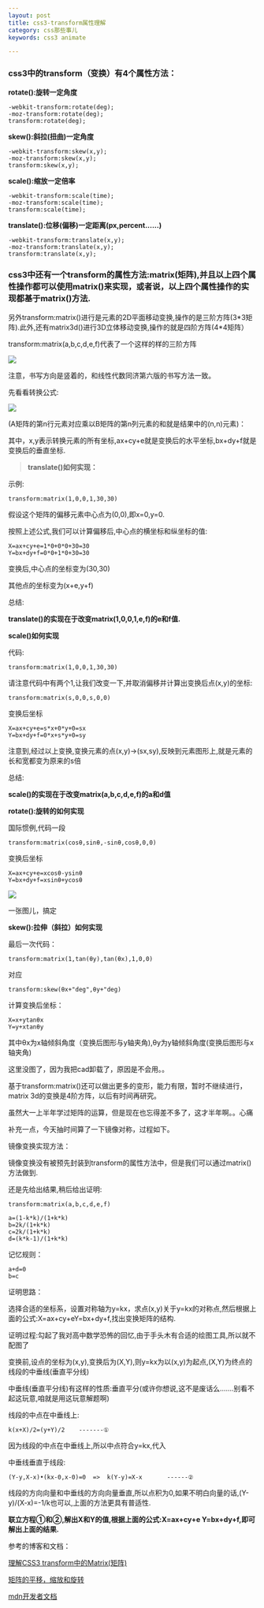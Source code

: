 ```yaml
---
layout: post
title: css3-transform属性理解
category: css那些事儿
keywords: css3 animate

---
```




### css3中的transform（变换）有4个属性方法： ###

**rotate():旋转一定角度**

	-webkit-transform:rotate(deg);
	-moz-transform:rotate(deg);
	transform:rotate(deg);
	
**skew():斜拉(扭曲)一定角度**

	-webkit-transform:skew(x,y);
	-moz-transform:skew(x,y);
	transform:skew(x,y);
	
**scale():缩放一定倍率**

	-webkit-transform:scale(time);
	-moz-transform:scale(time);
	transform:scale(time);
**translate():位移(偏移)一定距离(px,percent......)**

	-webkit-transform:translate(x,y);
	-moz-transform:translate(x,y);
	transform:translate(x,y);

### css3中还有一个transform的属性方法:matrix(矩阵),并且以上四个属性操作都可以使用matrix()来实现，或者说，以上四个属性操作的实现都基于matrix()方法. ###

另外transform:matrix()进行是元素的2D平面移动变换,操作的是三阶方阵(3\*3矩阵).此外,还有matrix3d()进行3D立体移动变换,操作的就是四阶方阵(4\*4矩阵）

transform:matrix(a,b,c,d,e,f)代表了一个这样的样的三阶方阵

![](http://i.imgur.com/0NHJOSm.png)


注意，书写方向是竖着的，和线性代数同济第六版的书写方法一致。

先看看转换公式:

![](http://i.imgur.com/Tsk7OWz.png)

(A矩阵的第n行元素对应乘以B矩阵的第n列元素的和就是结果中的(n,n)元素)：

其中，x,y表示转换元素的所有坐标,ax+cy+e就是变换后的水平坐标,bx+dy+f就是变换后的垂直坐标.

>**translate()如何实现：**

示例:

	transform:matrix(1,0,0,1,30,30)
	
假设这个矩阵的偏移元素中心点为(0,0),即x=0,y=0.

按照上述公式,我们可以计算偏移后,中心点的横坐标和纵坐标的值:

	X=ax+cy+e=1*0+0*0+30=30
	Y=bx+dy+f=0*0+1*0+30=30
	
变换后,中心点的坐标变为(30,30)

其他点的坐标变为(x+e,y+f)

总结:

**translate()的实现在于改变matrix(1,0,0,1,e,f)的e和f值.**

**scale()如何实现**


代码:

	transform:matrix(1,0,0,1,30,30)

请注意代码中有两个1,让我们改变一下,并取消偏移并计算出变换后点(x,y)的坐标:

	transform:matrix(s,0,0,s,0,0)

变换后坐标

	X=ax+cy+e=s*x+0*y+0=sx
	Y=bx+dy+f=0*x+s*y+0=sy

注意到,经过以上变换,变换元素的点(x,y)->(sx,sy),反映到元素图形上,就是元素的长和宽都变为原来的s倍

总结:

**scale()的实现在于改变matrix(a,b,c,d,e,f)的a和d值**

**rotate():旋转的如何实现**

国际惯例,代码一段

	transform:matrix(cosθ,sinθ,-sinθ,cosθ,0,0)

变换后坐标

	X=ax+cy+e=xcosθ-ysinθ
	Y=bx+dy+f=xsinθ+ycosθ

![](http://i.imgur.com/AKxCorj.png)

一张图儿，搞定

**skew():拉伸（斜拉）如何实现**

最后一次代码：

	transform:matrix(1,tan(θy),tan(θx),1,0,0)

对应

	transform:skew(θx+"deg",θy+"deg)

计算变换后坐标：

	X=x+ytanθx
	Y=y+xtanθy

其中θx为x轴倾斜角度（变换后图形与y轴夹角),θy为y轴倾斜角度(变换后图形与x轴夹角)

这里没图了，因为我把cad卸载了，原因是不会用。。

基于transform:matrix()还可以做出更多的变形，能力有限，暂时不继续进行，matrix 3d的变换是4阶方阵，以后有时间再研究。

虽然大一上半年学过矩阵的运算，但是现在也忘得差不多了，这才半年啊。。心痛


补充一点，今天抽时间算了一下镜像对称，过程如下。

镜像变换实现方法：

镜像变换没有被预先封装到transform的属性方法中，但是我们可以通过matrix()方法做到.

还是先给出结果,稍后给出证明:

	transform:matrix(a,b,c,d,e,f)

	a=(1-k*k)/(1+k*k)
	b=2k/(1+k*k)
	c=2k/(1+k*k)
	d=(k*k-1)/(1+k*k)

记忆规则：

	a+d=0
	b=c

证明思路：

选择合适的坐标系，设置对称轴为y=kx，求点(x,y)关于y=kx的对称点,然后根据上面的公式:X=ax+cy+eY=bx+dy+f,找出变换矩阵的结构.

证明过程:勾起了我对高中数学恐怖的回忆,由于手头木有合适的绘图工具,所以就不配图了

变换前,设点的坐标为(x,y),变换后为(X,Y),则y=kx为以(x,y)为起点,(X,Y)为终点的线段的中垂线(垂直平分线)

中垂线(垂直平分线)有这样的性质:垂直平分(或许你想说,这不是废话么.......别看不起这玩意,咱就是用这玩意解题啊)

线段的中点在中垂线上:

	k(x+X)/2=(y+Y)/2    -------①

因为线段的中点在中垂线上,所以中点符合y=kx,代入

中垂线垂直于线段:

	(Y-y,X-x)•(kx-0,x-0)=0  =>  k(Y-y)=X-x       ------②

线段的方向向量和中垂线的方向向量垂直,所以点积为0,如果不明白向量的话,(Y-y)/(X-x)=-1/k也可以,上面的方法更具有普适性.

**联立方程①和②,解出X和Y的值,根据上面的公式:X=ax+cy+e Y=bx+dy+f,即可解出上面的结果.**

参考的博客和文档：

[理解CSS3 transform中的Matrix(矩阵)](http://www.zhangxinxu.com/wordpress/2012/06/css3-transform-matrix-%E7%9F%A9%E9%98%B5/)

[矩阵的平移，缩放和旋转](http://www.voidcn.com/blog/qq792326645/article/p-4602071.html)

[mdn开发者文档](https://developer.mozilla.org/zh-CN/docs/Web/CSS/transform)